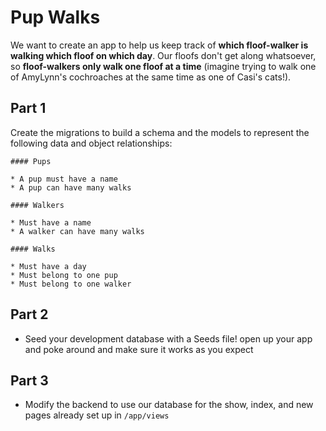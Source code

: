 # Pup Walks

We want to create an app to help us keep track of **which floof-walker is walking which floof on which day**. Our floofs don't get along whatsoever, so **floof-walkers only walk one floof at a time** (imagine trying to walk one of AmyLynn's cochroaches at the same time as one of Casi's cats!).

## Part 1
Create the migrations to build a schema and the models to represent the following data and object relationships:

```
#### Pups

* A pup must have a name
* A pup can have many walks

#### Walkers

* Must have a name
* A walker can have many walks

#### Walks

* Must have a day
* Must belong to one pup
* Must belong to one walker
```

## Part 2
* Seed your development database with a Seeds file!  open up your app and poke around and make sure it works as you expect

## Part 3
  * Modify the backend to use our database for the show, index, and new pages already set up in `/app/views`
